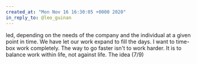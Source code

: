 ```yaml
---
created_at: "Mon Nov 16 16:30:05 +0000 2020"
in_reply_to: @leo_guinan
---
```


led, depending on the needs of the company and the individual at a given point in time. We have let our work expand to fill the days. I want to time-box work completely. The way to go faster isn't to work harder. It is to balance work within life, not against life. The idea (7/9)